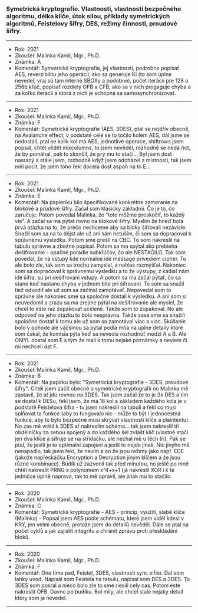 ### Symetrická kryptografie. Vlastnosti, vlastnosti bezpečného algoritmu, délka klíče, útok silou, příklady symetrických algoritmů, Feistelovy šifry, DES, režimy činnosti, proudové šifry.

----------------------------------------

- Rok: 2021
- Zkoušel: Malinka Kamil, Mgr., Ph.D.
- Známka: A
- Komentář: Symetrická kryptografia, jej vlastnosti, podrobne popísať AES, reverzibilitu jeho operácií, ako sa generuje Ki (to som úplne nevedel, vraj sú tam interné SBOXy a podobne), počet iterácií pre 128 a 256b kľúč, popísať rozdiely OFB a CFB, ako sa v nich progaguje chyba a za koľko iterácií a ktorá z nich je schopná sa samosynchronizovať.

----------------------------------------

- Rok: 2021
- Zkoušel: Malinka Kamil, Mgr., Ph.D.
- Známka: F
- Komentář: Symetrická kryptografie (AES, 3DES), ptal se nejdřív obecně, na Avalanche effect, v podstatě celé se to točilo kolem AES, dál jsme se nedostali, ptal se kolik kol má AES, jednotlivé operace, shiftrows jsem popsal, chtěl vědět mixcolumns, to jsem nevěděl, rozhodně se nedá říct, že by pomáhal, pak to skončil, že prý mu to stačí... Byl jsem dost nasraný a stále jsem, rozhodně když jsem odcházel z místnosti, tak jsem měl pocit, že jsem toho řekl docela dost aspoň na to E...

----------------------------------------

- Rok: 2021
- Zkoušel: Malinka Kamil, Mgr., Ph.D.
- Známka: E
- Komentář: Na papieriku bilo špecifikované konkrétne zameranie na blokové a prúdové šifry. Začal som klasicky základmi. Čo je to, čo zaručuje. Potom povedal Malinka, že "toto môžme preskočiť, to každý vie". A začal sa ma pýtat rovno na blokové šifry. Myslím že hneď bola prvá otázka na to, že prečo nechceme aby sa bloky šifrovali nezávisle. Snažil som sa na to dôjsť ale už ani sám netuším, či som sa dopracoval k správnemu výsledku. Potom sme prešli na CBC. To som nakreslil na tabulu správne a zbežne popísal. Potom sa ma spýtal ako prebieha dešifrovanie - opačné poradie subkľúčov, čo ale NESTAČILO. Tak som povedal, že na vstupy kde normálne ide message privediem cipher. To ale bolo zle, tak som sa trochu zamyslel, a nahlas rozmýšľal. Nakoniec som sa dopracoval k správnemu výsledku a to že výstupy, z kadiaľ nám ide šifra, sú pri dešifrovaní vstupy. A potom sa ma začal pýtať, čo sa stane keď nastane chyba v jednom bite pri šifrovaní. To som sa snažil tiež odvodiť ale už som sa začínal zamotávať. Nepovedal som to správne ale nakoniec sme sa spoločne dostali k výsledku. A ani som si neuvedomil a zrazu sa ma zrejme pýtal na dešifrovanie ale myslel, že chcel to ešte raz zopakovať ucelené. Takže som to zopakoval. No ale odpoveď na jeho otázku to bolo nesprávna. Takže zase sme sa snažili spoločne dostať k tomu ale už som sa zamotával viac a viac. Skúšanie bolo v pohode ale väčšinou sa pýtal podla mňa na úplne detaily ktoré som čakal, že komisia pýta keď sa nevedia rozhodnúť medzi A a B. Ale OMYL dostal som E s tým že mali k tomu nejaké poznámky a neviem či mi nechceli dat F.

----------------------------------------

- Rok: 2021
- Zkoušel: Malinka Kamil, Mgr., Ph.D.
- Známka: B
- Komentář: Na papírku bylo: "Symetrická kryptografie - 3DES, proudové šifry". Chtěl jsem začít obecně o symetrické kryptografii no Malinka mě zastavil, že ať jdu rovnou na 3DES. Tak jsem začal že to je 3x DES a tím se dostal k DESu, řekl jsem, že má 16 kol a základem každého kola je v podstatě Feistelova šifra - tu jsem nakreslil na tabuli a řekl co musí splňovat ta funkce (aby to fungovalo nic - může to být i jednocestná funkce, aby to bylo bezpečné musí skrývat vlastnosti klíče a plaintextu). No zas mě vrátil k 3DES ať nakreslím schéma... tak jsem nakreslil tři obdélníčky za sebou spojený a do každého šel zvlášť klíč (vlastně stačí jen dva klíče a šifruje se na střídačku, ale nechal mě u těch tří). Pak se ptal, že jestli je to optimální zapojení a jestli to nejde jinak. Nic jinýho mě nenapadlo, tak jsem řekl, že nevím a on že jsou režimy jako např. EDE (jakože napřeskáčku Encryption a Decryption jiným klíčem a že jsou různé kombinace). Budík už zazvonil tak před minutou, no ještě po mně chtěl nakreslit PRNG s polynomem x^4+x+1 (já nakreslil XOR i k té jedničce úplně napravo, tak to mě opravil, ale jinak mu to stačilo.

----------------------------------------

- Rok: 2020
- Zkoušel: Malinka Kamil, Mgr., Ph.D.
- Známka: C
- Komentář: Symetrická kryptografie - AES - princip, využití, slabé klíče (Malinka) - Popsal jsem AES podle schématu, které jsem viděl kdesi v KRY, jen velmi obecně, protože jsem do detailů nevěděl. Dále se ptal na počet cyklů a jak zajistit integritu a chránit zprávu proti přeskládání bloků.

----------------------------------------

- Rok: 2020
- Zkoušel: Malinka Kamil, Mgr., Ph.D.
- Známka: F
- Komentář: One time pad, Feistel, 3DES, vlastnosti sym. sifier. Dal som lahky uvod. Napisal som Feistela na tabulu, napisal som DES a 3DES. To 3DES som posral a nieco bolo zle to sme riesili cely cas. Potom este nakreslit OFB. Davno po budiku. Bol mily, ale chcel stale nejaky detail ktory som ja nevedel.

----------------------------------------
